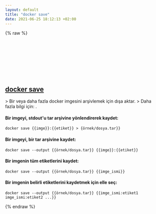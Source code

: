 ```yaml
---
layout: default
title: "docker save"
date: 2021-06-25 18:12:13 +02:00
---
```

{% raw %}
<h2 id="docker-save">
  <a href="/tr/common/docker-save.html">docker save</a> <a href="#docker-save"><svg class="icon">
    <use href="/assets/images/unicode_sprite.svg#link" />
  </svg></a>
</h2>
> Bir veya daha fazla docker imgesini arşivlemek için dışa aktar.
> Daha fazla bilgi için: <https://docs.docker.com/engine/reference/commandline/save/>.

#### Bir imgeyi, stdout'u tar arşivine yönlendirerek kaydet:
```shell
docker save {{imge}}:{{etiket}} > {örnek/dosya.tar}}
```
#### Bir imgeyi, bir tar arşivine kaydet:
```shell
docker save --output {{örnek/dosya.tar}} {{imge}}:{{etiket}}
```
#### Bir imgenin tüm etiketlerini kaydet:
```shell
docker save --output {{örnek/dosya.tar}} {{imge_ismi}}
```
#### Bir imgenin belirli etiketlerini kaydetmek için elle seç:
```shell
docker save --output {{örnek/dosya.tar}} {{imge_ismi:etiket1 imge_ismi:etiket2 ...}}
```
{% endraw %}